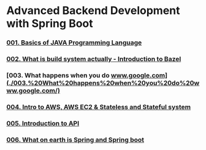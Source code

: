 # Advanced Backend Development with Spring Boot


### [001. Basics of JAVA Programming Language](./001.%20Basics%20of%20JAVA%20Programming%20Language/)

### [002. What is build system actually - Introduction to Bazel](./002.%20What%20is%20build%20system%20actually%20-%20Introduction%20to%20Bazel/)

### [003. What happens when you do www.google.com](./003.%20What%20happens%20when%20you%20do%20www.google.com/)

### [004. Intro to AWS, AWS EC2 & Stateless and Stateful system](./004.%20Intro%20to%20AWS,%20AWS%20EC2%20&%20Stateless%20and%20Stateful%20system/)

### [005. Introduction to API](./005.%20Introduction%20to%20API/)

### [006. What on earth is Spring and Spring boot](./006.%20What%20on%20earth%20is%20Spring%20and%20Spring%20boot/)